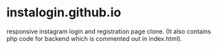 # instalogin.github.io
responsive instagram login and registration page clone. (It also contains php code for backend which is commented out in index.html).
